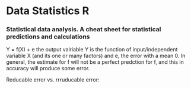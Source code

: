 # Data Statistics R
### Statistical data analysis. A cheat sheet for statistical predictions and calculations

Y = f(X) + e 
the output valriable Y is the function of input/independent variable X (and its one or many factors) and e, the error with a mean 0.
In general, the estimate for f will not be a perfect predction for f, and this in accuracy will produce some error. 

Reducable error vs. rrruducable error: 
